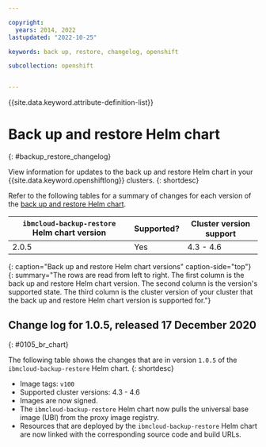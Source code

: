 ```yaml
---

copyright: 
  years: 2014, 2022
lastupdated: "2022-10-25"

keywords: back up, restore, changelog, openshift

subcollection: openshift


---
```


{{site.data.keyword.attribute-definition-list}}



# Back up and restore Helm chart 
{: #backup_restore_changelog}

View information for updates to the back up and restore Helm chart in your {{site.data.keyword.openshiftlong}} clusters.
{: shortdesc}

Refer to the following tables for a summary of changes for each version of the [back up and restore Helm chart](/docs/openshift?topic=openshift-utilities#ibmcloud-backup-restore).

| `ibmcloud-backup-restore` Helm chart version | Supported? | Cluster version support |
| -------------------- | -----------|--------------------------- |
| 2.0.5 | Yes | 4.3 - 4.6 |
{: caption="Back up and restore Helm chart versions" caption-side="top"}
{: summary="The rows are read from left to right. The first column is the back up and restore Helm chart version. The second column is the version's supported state. The third column is the cluster version of your cluster that the back up and restore Helm chart version is supported for."}


## Change log for 1.0.5, released 17 December 2020
{: #0105_br_chart}

The following table shows the changes that are in version `1.0.5` of the `ibmcloud-backup-restore` Helm chart.
{: shortdesc}


- Image tags: `v100`  
- Supported cluster versions: 4.3 - 4.6  
- Images are now signed.  
- The `ibmcloud-backup-restore` Helm chart now pulls the universal base image (UBI) from the proxy image registry.  
- Resources that are deployed by the `ibmcloud-backup-restore` Helm chart are now linked with the corresponding source code and build URLs.  







